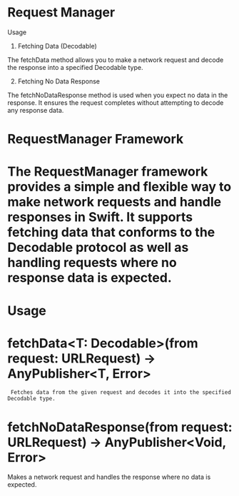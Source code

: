 # Request Manager

Usage
1. Fetching Data (Decodable)

The fetchData method allows you to make a network request and decode the response into a specified Decodable type.

2. Fetching No Data Response

The fetchNoDataResponse method is used when you expect no data in the response. It ensures the request completes without attempting to decode any response data.

# RequestManager Framework

# The RequestManager framework provides a simple and flexible way to make network requests and handle responses in Swift. It supports fetching data that conforms to the Decodable protocol as well as handling requests where no response data is expected.

# Usage

#    fetchData<T: Decodable>(from request: URLRequest) -> AnyPublisher<T, Error>

     Fetches data from the given request and decodes it into the specified Decodable type.

#    fetchNoDataResponse(from request: URLRequest) -> AnyPublisher<Void, Error>

   Makes a network request and handles the response where no data is expected.
